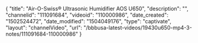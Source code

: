 {
    "title": "Air-O-Swiss&reg; Ultrasonic Humidifier AOS U650",
    "description": "",
    "channelid": "111091684",
    "videoid": "110000986",
    "date_created": "1502524472",
    "date_modified": "1504049176",
    "type": "captivate",
    "layout": "channelVideo",
    "url": "\/bbbusa-latest-videos\/19430u650-mp4-3-notes\/111091684-110000986"
}